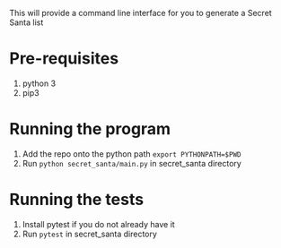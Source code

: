 This will provide a command line interface for you to generate a Secret Santa list

# Pre-requisites
1. python 3
1. pip3

# Running the program
1. Add the repo onto the python path `export PYTHONPATH=$PWD`
1. Run `python secret_santa/main.py` in secret_santa directory

# Running the tests
1. Install pytest if you do not already have it
1. Run `pytest` in secret_santa directory
